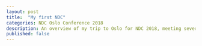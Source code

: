 ```yaml
---
layout: post
title:  "My first NDC"
categories: NDC Oslo Conference 2018
description: An overview of my trip to Oslo for NDC 2018, meeting several speakers, seeing great talks and some ideas I got during the conference
published: false
---
```


